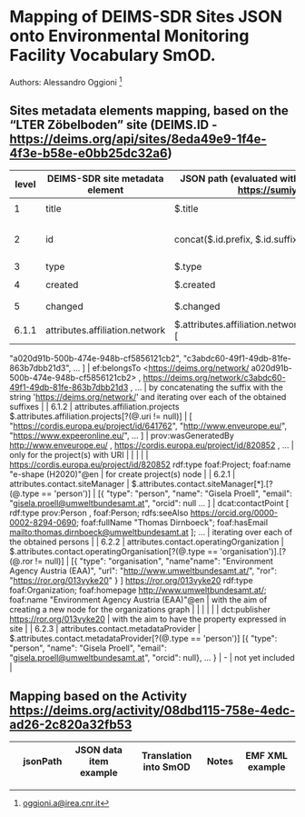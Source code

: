 # Mapping of DEIMS-SDR Sites JSON onto Environmental Monitoring Facility Vocabulary SmOD.

Authors: Alessandro Oggioni [^1]
[^1]: oggioni.a@irea.cnr.it

## Sites metadata elements mapping, based on the “LTER Zöbelboden” site (DEIMS.ID - https://deims.org/api/sites/8eda49e9-1f4e-4f3e-b58e-e0bb25dc32a6)

| **level** | **DEIMS-SDR site metadata element** | **JSON path (evaluated with Jayway JsonPath - https://sumiya.page)** | **JSON data item example** | **RDF rendering** | **notes** |
| --------- | ----------------------------------- | -------------------------------------------------------------------- | -------------------------- | ----------------- | --------- |
| 1	| title	| \$.title	| `"LTER Zöbelboden - Austria"`	| `ef:name "LTER Zöbelboden - Austria"@en` | 
| 2	| id	| concat($.id.prefix, $.id.suffix) | `"https://deims.org/8eda49e9-1f4e-4f3e-b58e-e0bb25dc32a6"` | `<https://deims.org/8eda49e9-1f4e-4f3e-b58e-e0bb25dc32a6> rdf:type ef:EnvironmentalMonitoringFacility , prov:Entity` |
| 3	| type | $.type	| `"site"` | `ef:specialisedEMFType ‘site’@en` |
| 4	| created	| $.created	| `"2012-12-25T18:53:54+0100"` | `dcterms:issued "2012-12-25T18:53:54+0100"^^xsd:dateTime` |
| 5	| changed	| $.changed	| `"2025-01-07T11:14:56+0100"` | `dct:modified "2025-01-07T11:14:56+0100"^^xsd:dateTime` |
| 6.1.1	| attributes.affiliation.network | $.attributes.affiliation.networks[*].network.id.suffix	[
"a020d91b-500b-474e-948b-cf5856121cb2",
"c3abdc60-49f1-49db-81fe-863b7dbb21d3",
…
]	| ef:belongsTo <https://deims.org/network/ a020d91b-500b-474e-948b-cf5856121cb2> , <https://deims.org/network/c3abdc60-49f1-49db-81fe-863b7dbb21d3> , …	| by concatenating the suffix with the string 'https://deims.org/network/' and iterating over each of the obtained suffixes |
| 6.1.2	| attributes.affiliation.projects	$.attributes.affiliation.projects[?(@.uri != null)]	| [ "https://cordis.europa.eu/project/id/641762", "http://www.enveurope.eu/", "https://www.expeeronline.eu/", … ]	| prov:wasGeneratedBy <http://www.enveurope.eu/> , <https://cordis.europa.eu/project/id/820852> , …	| only for the project(s) with URI |
| | | | <https://cordis.europa.eu/project/id/820852> rdf:type   foaf:Project; foaf:name "e-shape (H2020)"@en | for create project(s) node |
| 6.2.1	| attributes.contact.siteManager | $.attributes.contact.siteManager[*].[?(@.type == 'person')] | [{ "type": "person", "name": "Gisela Proell", "email": "gisela.proell@umweltbundesamt.at", "orcid": null ... ]	| dcat:contactPoint  [ rdf:type prov:Person , foaf:Person; rdfs:seeAlso   <https://orcid.org/0000-0002-8294-0690>; foaf:fullName  "Thomas Dirnboeck"; foaf:hasEmail  <mailto:thomas.dirnboeck@umweltbundesamt.at> ]; ... | iterating over each of the obtained persons |
| 6.2.2 | attributes.contact.operatingOrganization | $.attributes.contact.operatingOrganisation[?(@.type == 'organisation')].[?(@.ror != null)] | [{ "type": "organisation", "name"name": "Environment Agency Austria (EAA)", "url": "http://www.umweltbundesamt.at/", "ror": "https://ror.org/013vyke20" } ]	<https://ror.org/013vyke20> rdf:type       foaf:Organization; foaf:homepage  <http://www.umweltbundesamt.at/>; foaf:name "Environment Agency Austria (EAA)"@en |	with the aim of creating a new node for the organizations graph |
| |	|	|	| dct:publisher <https://ror.org/013vyke20> | with the aim to have the property expressed in site |
| 6.2.3 | attributes.contact.metadataProvider | $.attributes.contact.metadataProvider[?(@.type == 'person')]	[{ "type": "person", "name": "Gisela Proell", "email": "gisela.proell@umweltbundesamt.at", "orcid": null}, … } |	-	| not yet included |



 


## Mapping based on the Activity <https://deims.org/activity/08dbd115-758e-4edc-ad26-2c820a32fb53>

|     | <b>jsonPath</b>  | <b>JSON data item example</b>  | <b>Translation into SmOD</b>   | <b>Notes</b>  | <b>EMF XML example</b>  |
| --- | ---------------- | ------------------------------ | ------------------------------ | ------------- | ----------------------- |

